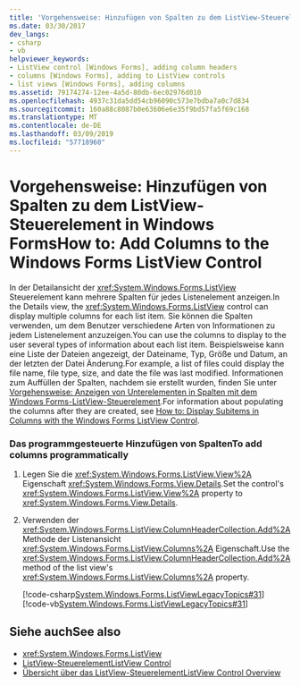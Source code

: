 ```yaml
---
title: 'Vorgehensweise: Hinzufügen von Spalten zu dem ListView-Steuerelement in Windows Forms'
ms.date: 03/30/2017
dev_langs:
- csharp
- vb
helpviewer_keywords:
- ListView control [Windows Forms], adding column headers
- columns [Windows Forms], adding to ListView controls
- list views [Windows Forms], adding columns
ms.assetid: 79174274-12ee-4a5d-80db-6ec02976d010
ms.openlocfilehash: 4937c31da5dd54cb96090c573e7bdba7a0c7d834
ms.sourcegitcommit: 160a88c8087b0e63606e6e35f9bd57fa5f69c168
ms.translationtype: MT
ms.contentlocale: de-DE
ms.lasthandoff: 03/09/2019
ms.locfileid: "57718960"
---
```

# <a name="how-to-add-columns-to-the-windows-forms-listview-control"></a><span data-ttu-id="313cc-102">Vorgehensweise: Hinzufügen von Spalten zu dem ListView-Steuerelement in Windows Forms</span><span class="sxs-lookup"><span data-stu-id="313cc-102">How to: Add Columns to the Windows Forms ListView Control</span></span>
<span data-ttu-id="313cc-103">In der Detailansicht der <xref:System.Windows.Forms.ListView> Steuerelement kann mehrere Spalten für jedes Listenelement anzeigen.</span><span class="sxs-lookup"><span data-stu-id="313cc-103">In the Details view, the <xref:System.Windows.Forms.ListView> control can display multiple columns for each list item.</span></span> <span data-ttu-id="313cc-104">Sie können die Spalten verwenden, um dem Benutzer verschiedene Arten von Informationen zu jedem Listenelement anzuzeigen.</span><span class="sxs-lookup"><span data-stu-id="313cc-104">You can use the columns to display to the user several types of information about each list item.</span></span> <span data-ttu-id="313cc-105">Beispielsweise kann eine Liste der Dateien angezeigt, der Dateiname, Typ, Größe und Datum, an der letzten der Datei Änderung.</span><span class="sxs-lookup"><span data-stu-id="313cc-105">For example, a list of files could display the file name, file type, size, and date the file was last modified.</span></span> <span data-ttu-id="313cc-106">Informationen zum Auffüllen der Spalten, nachdem sie erstellt wurden, finden Sie unter [Vorgehensweise: Anzeigen von Unterelementen in Spalten mit dem Windows Forms-ListView-Steuerelement](how-to-display-subitems-in-columns-with-the-windows-forms-listview-control.md).</span><span class="sxs-lookup"><span data-stu-id="313cc-106">For information about populating the columns after they are created, see [How to: Display Subitems in Columns with the Windows Forms ListView Control](how-to-display-subitems-in-columns-with-the-windows-forms-listview-control.md).</span></span>  
  
### <a name="to-add-columns-programmatically"></a><span data-ttu-id="313cc-107">Das programmgesteuerte Hinzufügen von Spalten</span><span class="sxs-lookup"><span data-stu-id="313cc-107">To add columns programmatically</span></span>  
  
1.  <span data-ttu-id="313cc-108">Legen Sie die <xref:System.Windows.Forms.ListView.View%2A> Eigenschaft <xref:System.Windows.Forms.View.Details>.</span><span class="sxs-lookup"><span data-stu-id="313cc-108">Set the control's <xref:System.Windows.Forms.ListView.View%2A> property to <xref:System.Windows.Forms.View.Details>.</span></span>  
  
2.  <span data-ttu-id="313cc-109">Verwenden der <xref:System.Windows.Forms.ListView.ColumnHeaderCollection.Add%2A> Methode der Listenansicht <xref:System.Windows.Forms.ListView.Columns%2A> Eigenschaft.</span><span class="sxs-lookup"><span data-stu-id="313cc-109">Use the <xref:System.Windows.Forms.ListView.ColumnHeaderCollection.Add%2A> method of the list view's <xref:System.Windows.Forms.ListView.Columns%2A> property.</span></span>  
  
     [!code-csharp[System.Windows.Forms.ListViewLegacyTopics#31](~/samples/snippets/csharp/VS_Snippets_Winforms/System.Windows.Forms.ListViewLegacyTopics/CS/Class1.cs#31)]
     [!code-vb[System.Windows.Forms.ListViewLegacyTopics#31](~/samples/snippets/visualbasic/VS_Snippets_Winforms/System.Windows.Forms.ListViewLegacyTopics/VB/Class1.vb#31)]  
  
## <a name="see-also"></a><span data-ttu-id="313cc-110">Siehe auch</span><span class="sxs-lookup"><span data-stu-id="313cc-110">See also</span></span>
- <xref:System.Windows.Forms.ListView>
- [<span data-ttu-id="313cc-111">ListView-Steuerelement</span><span class="sxs-lookup"><span data-stu-id="313cc-111">ListView Control</span></span>](listview-control-windows-forms.md)
- [<span data-ttu-id="313cc-112">Übersicht über das ListView-Steuerelement</span><span class="sxs-lookup"><span data-stu-id="313cc-112">ListView Control Overview</span></span>](listview-control-overview-windows-forms.md)
